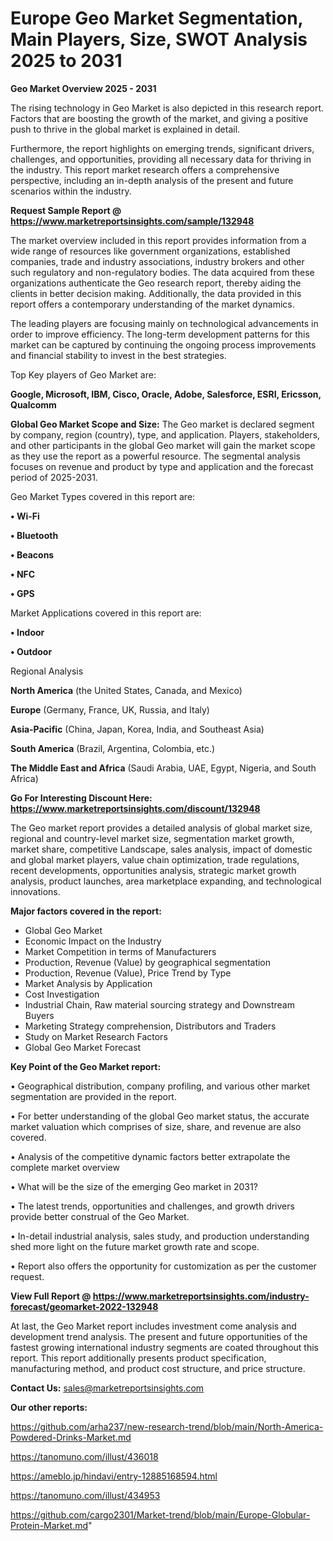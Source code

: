 # Europe Geo Market Segmentation, Main Players, Size, SWOT Analysis 2025 to 2031

<Strong> Geo Market Overview 2025 - 2031</strong>

The rising technology in Geo Market is also depicted in this research report. Factors that are boosting the growth of the market, and giving a positive push to thrive in the global market is explained in detail.

Furthermore, the report highlights on emerging trends, significant drivers, challenges, and opportunities, providing all necessary data for thriving in the industry. This report market research offers a comprehensive perspective, including an in-depth analysis of the present and future scenarios within the industry.

<strong>Request Sample Report @ <a href=https://www.marketreportsinsights.com/sample/132948>https://www.marketreportsinsights.com/sample/132948</a></strong>

The market overview included in this report provides information from a wide range of resources like government organizations, established companies, trade and industry associations, industry brokers and other such regulatory and non-regulatory bodies. The data acquired from these organizations authenticate the Geo research report, thereby aiding the clients in better decision making. Additionally, the data provided in this report offers a contemporary understanding of the market dynamics.

The leading players are focusing mainly on technological advancements in order to improve efficiency. The long-term development patterns for this market can be captured by continuing the ongoing process improvements and financial stability to invest in the best strategies.

Top Key players of Geo Market are:

<strong>Google, Microsoft, IBM, Cisco, Oracle, Adobe, Salesforce, ESRI, Ericsson, Qualcomm</strong>

<strong><b>Global Geo Market Scope and Size:</b></strong>
The Geo market is declared segment by company, region (country), type, and application. Players, stakeholders, and other participants in the global Geo market will gain the market scope as they use the report as a powerful resource. The segmental analysis focuses on revenue and product by type and application and the forecast period of 2025-2031.

Geo Market Types covered in this report are:

<strong>• Wi-Fi

• Bluetooth

• Beacons

• NFC

• GPS</strong>

Market Applications covered in this report are:

<strong>• Indoor

• Outdoor</strong> 

Regional Analysis

<strong>North America</strong> (the United States, Canada, and Mexico)

<strong>Europe</strong> (Germany, France, UK, Russia, and Italy)

<strong>Asia-Pacific</strong> (China, Japan, Korea, India, and Southeast Asia)

<strong>South America</strong> (Brazil, Argentina, Colombia, etc.)

<strong>The Middle East and Africa</strong> (Saudi Arabia, UAE, Egypt, Nigeria, and South Africa)

<strong>Go For Interesting Discount Here: <a href=https://www.marketreportsinsights.com/discount/132948>https://www.marketreportsinsights.com/discount/132948</a></strong>

The Geo market report provides a detailed analysis of global market size, regional and country-level market size, segmentation market growth, market share, competitive Landscape, sales analysis, impact of domestic and global market players, value chain optimization, trade regulations, recent developments, opportunities analysis, strategic market growth analysis, product launches, area marketplace expanding, and technological innovations.

<strong><b>Major factors covered in the report:</b></strong>
<ul>
  <li>Global Geo Market </li>
  <li>Economic Impact on the Industry</li>
  <li>Market Competition in terms of Manufacturers</li>
  <li>Production, Revenue (Value) by geographical segmentation</li>
  <li>Production, Revenue (Value), Price Trend by Type</li>
  <li>Market Analysis by Application</li>
  <li>Cost Investigation</li>
  <li>Industrial Chain, Raw material sourcing strategy and Downstream Buyers</li>
  <li>Marketing Strategy comprehension, Distributors and Traders</li>
  <li>Study on Market Research Factors</li>
  <li>Global Geo Market Forecast</li>
</ul>

<strong><b>Key Point of the Geo Market report:</b></strong>

• Geographical distribution, company profiling, and various other market segmentation are provided in the report.

• For better understanding of the global Geo market status, the accurate market valuation which comprises of size, share, and revenue are also covered.

• Analysis of the competitive dynamic factors better extrapolate the complete market overview

• What will be the size of the emerging Geo market in 2031?

• The latest trends, opportunities and challenges, and growth drivers provide better construal of the Geo Market.

• In-detail industrial analysis, sales study, and production understanding shed more light on the future market growth rate and scope.

• Report also offers the opportunity for customization as per the customer request.

<strong><b>View Full Report @ <a href=https://www.marketreportsinsights.com/industry-forecast/geomarket-2022-132948>https://www.marketreportsinsights.com/industry-forecast/geomarket-2022-132948</a></b></strong>


At last, the Geo Market report includes investment come analysis and development trend analysis. The present and future opportunities of the fastest growing international industry segments are coated throughout this report. This report additionally presents product specification, manufacturing method, and product cost structure, and price structure.

<strong>Contact Us:</strong>
sales@marketreportsinsights.com

<strong>Our other reports:</strong>

<a href=https://github.com/arha237/new-research-trend/blob/main/North-America-Powdered-Drinks-Market.md>https://github.com/arha237/new-research-trend/blob/main/North-America-Powdered-Drinks-Market.md</a>

<a href=https://tanomuno.com/illust/436018>https://tanomuno.com/illust/436018</a>

<a href=https://ameblo.jp/hindavi/entry-12885168594.html>https://ameblo.jp/hindavi/entry-12885168594.html</a>

<a href=https://tanomuno.com/illust/434953>https://tanomuno.com/illust/434953</a>

<a href=https://github.com/cargo2301/Market-trend/blob/main/Europe-Globular-Protein-Market.md>https://github.com/cargo2301/Market-trend/blob/main/Europe-Globular-Protein-Market.md</a>"
